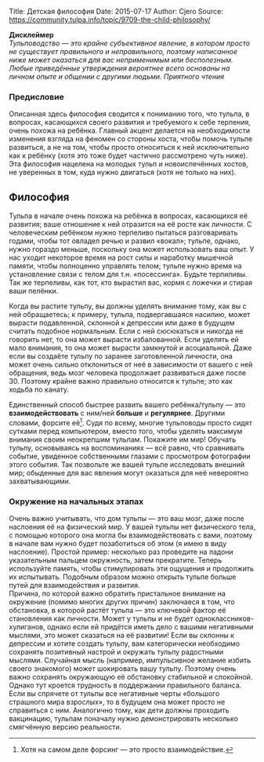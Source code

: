 Title: Детская философия
Date: 2015-07-17
Author: Cjero
Source: https://community.tulpa.info/topic/9709-the-child-philosophy/

**Дисклеймер**  
_Тульповодство — это крайне субъективное явление, в котором просто не существует правильного и неправильного, поэтому написанное ниже может оказаться для вас неприменимым или бесполезным. Любые приведённые утверждения вероятнее всего основаны на личном опыте и общении с другими людьми. Приятного чтения_

### Предисловие

Описанная здесь философия сводится к пониманию того, что тульпа, в вопросах, касающихся своего развития и требуемого к себе терпения, очень похожа на ребёнка. Главный акцент делается на необходимости изменения взгляда на феномен со стороны хоста, чтобы помочь тульпе развиться, а не на том, чтобы просто относиться к ней исключительно как к ребёнку (хотя это тоже будет частично рассмотрено чуть ниже). Эта философия нацелена на молодых тульп и новоиспечённых хостов, не уверенных в том, куда нужно двигаться (хотя не только на них).

## Философия

Тульпа в начале очень похожа на ребёнка в вопросах, касающихся её развития; ваше отношение к ней отразится на её росте как личности. С человеческим ребёнком нужно терпеливо пытаться разговаривать годами, чтобы тот овладел речью и развил «вокал»; тульпе, однако, нужно гораздо меньше, поскольку она может использовать ваш опыт. У нас уходит некоторое время на рост силы и наработку мышечной памяти, чтобы полноценно управлять телом; тульпе нужно время на установление связи с телом для т.н. «посессинга». Будьте терпиливы. Так же терпеливы, как тот, кто вырастил вас, кормя с ложечки и стирая ваши пелёнки.

Когда вы растите тульпу, вы должны уделять внимание тому, как вы с ней обращаетесь; к примеру, тульпа, подвергавшаяся насилию, может вырасти подавленной, склонной к депрессии или даже в будущем считать подобное нормальным. Если с ней сюсюкаться и никогда не говорить нет, то она может вырасти избалованной. Если уделять ей мало внимания, то она может вырасти замкнутой и асоциальной. Даже если вы создаёте тульпу по заранее заготовленной личности, она может очень сильно отклониться от неё в зависимости от вашего с ней обращения, ведь мозг человека продолжает развиваться даже после 30. Поэтому крайне важно правильно отноcится к тульпе; это как ходьба по канату.

Единственный способ быстрее развить вашего ребёнка/тульпу — это **взаимодействовать** с ним/ней **больше** и **регулярнее**. Другими словами, форсите её[^1]. Судя по всему, многие тульповоды просто сидят сутками перед компьютером, вместо того, чтобы уделять максимум внимания своим неокрепшим тульпам. Покажите им мир! Обучать тульпу, основываясь на воспоминаниях — всё равно, что сравнивать событие, увиденное собственными глазами с просмотром фотографии этого события. Так позвольте же вашей тульпе исследовать внешний мир; обыденные для вас явления могут оказаться для неё невероятно захватывающими.

[^1]: Хотя на самом деле форсинг — это просто взаимодействие.

### Окружение на начальных этапах

Очень важно учитывать, что дом тульпы — это ваш мозг, даже после наслоения её на физический мир. У вашей тульпы нет физического тела, с помощью которого она могла бы взаимодействовать с вами, поэтому в начале вам нужно будет позаботиться об этом (я имею в виду наслоение). Простой пример: несколько раз проведите на ладони указательным пальцем окружность, затем прекратите. Теперь используйте память, чтобы стимулировать эти ощущения и продолжить их испытывать. Подобным образом можно открыть тульпе больше путей для взаимодействия и развития.  
Причина, по которой важно обратить пристальное внимание на окружение (помимо многих других причин) заключаеся в том, что обстановка, в которой растёт тульпа — это ключевой фактор её становления как личности. Может у тульпы и не будет одноклассников-хулиганов, однако если ей придётся иметь дело с вашими негативными мыслями, это может сказаться на её развитии! Если вы склонны к депрессии и хотите создать тульпу, вам категорически необходимо сохранять позитивный настрой и окружать тульпу радостными мыслями. Случайная мысль (например, импульсивное желание избить своего знакомого) может шокировать вашу тульпу. Поэтому очень важно сохранять окружающую её обстановку стабильной и спокойной. Однако тут кроется трудность в поддержании правильного баланса. Если вы спрячете от тульпы все негативные черты «большого страшного мира взрослых», то в будущем она может просто не справиться с ним. Аналогично тому, как дети должны проходить вакцинацию, тульпам поначалу нужно демонстрировать несколько смягчённую версию реальности.